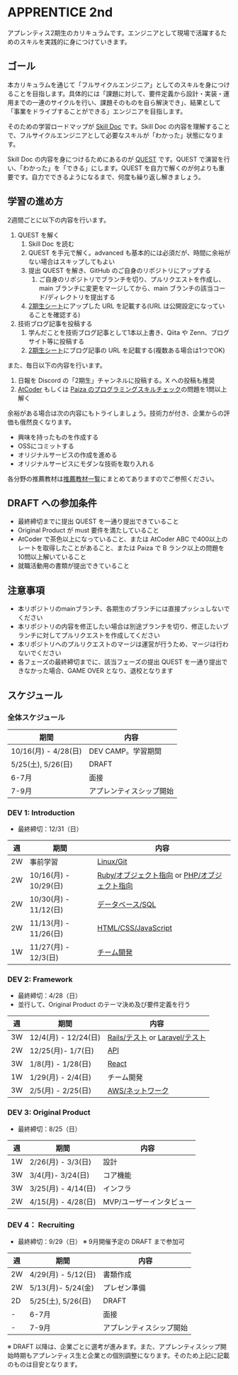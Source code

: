 # APPRENTICE 2nd

アプレンティス2期生のカリキュラムです。エンジニアとして現場で活躍するためのスキルを実践的に身につけていきます。

## ゴール

本カリキュラムを通じて「フルサイクルエンジニア」としてのスキルを身につけることを目指します。具体的には「課題に対して、要件定義から設計・実装・運用までの一連のサイクルを行い、課題そのものを自ら解決でき」、結果として「事業をドライブすることができる」エンジニアを目指します。

そのための学習ロードマップが [Skill Doc](skilldoc)  です。Skill Doc の内容を理解することで、フルサイクルエンジニアとして必要なスキルが「わかった」状態になります。

Skill Doc の内容を身につけるためにあるのが [QUEST](quest) です。QUEST で演習を行い、「わかった」を「できる」にします。QUEST を自力で解くのが何よりも重要です。自力でできるようになるまで、何度も繰り返し解きましょう。

## 学習の進め方

2週間ごとに以下の内容を行います。

1. QUEST を解く
   1. Skill Doc を読む
   2. QUEST を手元で解く。advanced も基本的には必須だが、時間に余裕がない場合はスキップしてもよい
   3. 提出 QUEST を解き、GitHub のご自身のリポジトリにアップする
      1. ご自身のリポジトリでブランチを切り、プルリクエストを作成し、main ブランチに変更をマージしてから、main ブランチの該当コード/ディレクトリを提出する
   4. [2期生シート](https://docs.google.com/spreadsheets/d/1_WqjPvnRlHM-DttUUuJ2kmtfFMv5CBshSeJE2cRjHvg/edit?usp=sharing)にアップした URL を記載する(URL は公開設定になっていることを確認する)
2. 技術ブログ記事を投稿する
   1. 学んだことを技術ブログ記事として1本以上書き、Qiita や Zenn、ブログサイト等に投稿する
   2. [2期生シート](https://docs.google.com/spreadsheets/d/1_WqjPvnRlHM-DttUUuJ2kmtfFMv5CBshSeJE2cRjHvg/edit?usp=sharing)にブログ記事の URL を記載する(複数ある場合は1つでOK)

また、毎日以下の内容を行います。

1. 日報を Discord の「2期生」チャンネルに投稿する。X への投稿も推奨
2. [AtCoder](https://atcoder.jp/?lang=ja) もしくは [Paiza のプログラミングスキルチェック](https://paiza.jp/challenges)の問題を1問以上解く

余裕がある場合は次の内容にもトライしましょう。技術力が付き、企業からの評価も俄然良くなります。

- 興味を持ったものを作成する
- OSSにコミットする
- オリジナルサービスの作成を進める
- オリジナルサービスにモダンな技術を取り入れる

各分野の推薦教材は[推薦教材一覧](RESOURCES.md)にまとめてありますのでご参照ください。

## DRAFT への参加条件

- 最終締切までに提出 QUEST を一通り提出できていること
- Original Product が must 要件を満たしていること
- AtCoder で茶色以上になっていること、または AtCoder ABC で400以上のレートを取得したことがあること、または Paiza で B ランク以上の問題を10問以上解いていること
- 就職活動用の書類が提出できていること

## 注意事項

- 本リポジトリのmainブランチ、各期生のブランチには直接プッシュしないでください
- 本リポジトリの内容を修正したい場合は別途ブランチを切り、修正したいブランチに対してプルリクエストを作成してください
- 本リポジトリへのプルリクエストのマージは運営が行うため、マージは行わないでください
- 各フェーズの最終締切までに、該当フェーズの提出 QUEST を一通り提出できなかった場合、GAME OVER となり、退校となります

## スケジュール

### 全体スケジュール

| 期間 | 内容 |
| ---- | ---- |
| 10/16(月) - 4/28(日) | DEV CAMP。学習期間 |
| 5/25(土), 5/26(日) | DRAFT |
| 6-7月 | 面接 |
| 7-9月 | アプレンティスシップ開始 |

### DEV 1: Introduction

- 最終締切：12/31（日）

| 週 | 期間 | 内容 |
| ---- | ---- | ---- |
| 2W | 事前学習 | [Linux/Git](/curriculum/LINUX.md) |
| 2W | 10/16(月) - 10/29(日) | [Ruby/オブジェクト指向](/curriculum/RUBY.md) or [PHP/オブジェクト指向](/curriculum/PHP.md) |
| 2W | 10/30(月) - 11/12(日) | [データベース/SQL](/curriculum/DATABASE.md) |
| 2W | 11/13(月) - 11/26(日) | [HTML/CSS/JavaScript](/curriculum/HTML.md) |
| 1W | 11/27(月) - 12/3(日) | [チーム開発](/curriculum/TEAM_DEV_1.md) |

### DEV 2: Framework

- 最終締切：4/28（日）
- 並行して、Original Product のテーマ決め及び要件定義を行う

| 週 | 期間 | 内容 |
| ---- | ---- | ---- |
| 3W | 12/4(月) - 12/24(日) | [Rails/テスト](/curriculum/RAILS.md) or [Laravel/テスト](/curriculum/LARAVEL.md) |
| 2W | 12/25(月)- 1/7(日) | [API](/curriculum/API.md) |
| 3W | 1/8(月) - 1/28(日) | [React](/curriculum/REACT.md) |
| 1W | 1/29(月) - 2/4(日) | チーム開発 |
| 3W | 2/5(月) - 2/25(日) | [AWS/ネットワーク](/curriculum/AWS.md) |

### DEV 3: Original Product

- 最終締切：8/25（日）

| 週 | 期間 | 内容 |
| ---- | ---- | ---- |
| 1W | 2/26(月) - 3/3(日) | 設計 |
| 3W | 3/4(月)- 3/24(日) | コア機能 |
| 3W | 3/25(月) - 4/14(日) | インフラ |
| 2W | 4/15(月) - 4/28(日) | MVP/ユーザーインタビュー |

### DEV 4： Recruiting

- 最終締切：9/29（日） ※ 9月開催予定の DRAFT まで参加可

| 週 | 期間 | 内容 |
| ---- | ---- | ---- |
| 2W | 4/29(月) - 5/12(日) | 書類作成 |
| 2W | 5/13(月)- 5/24(金) | プレゼン準備 |
| 2D | 5/25(土), 5/26(日) | DRAFT |
| - | 6-7月 | 面接 |
| - | 7-9月 | アプレンティスシップ開始 |

※ DRAFT 以降は、企業ごとに選考が進みます。また、アプレンティスシップ開始時期もアプレンティス生と企業との個別調整になります。そのため上記に記載のものは目安となります。